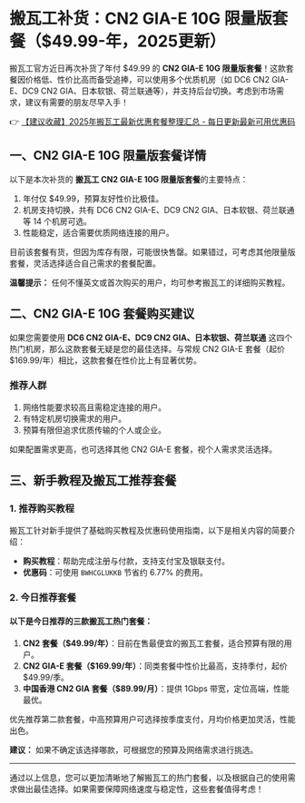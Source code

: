 # 搬瓦工补货：CN2 GIA-E 10G 限量版套餐（$49.99-年，2025更新）

搬瓦工官方近日再次补货了年付 $49.99 的 **CN2 GIA-E 10G 限量版套餐**！这款套餐因价格低、性价比高而备受追捧，可以使用多个优质机房（如 DC6 CN2 GIA-E、DC9 CN2 GIA、日本软银、荷兰联通等），并支持后台切换。考虑到市场需求，建议有需要的朋友尽早入手！

👉 [【建议收藏】2025年搬瓦工最新优惠套餐整理汇总 - 每日更新最新可用优惠码](https://bit.ly/banwagon)

## 一、CN2 GIA-E 10G 限量版套餐详情

以下是本次补货的 **搬瓦工 CN2 GIA-E 10G 限量版套餐**的主要特点：

1. 年付仅 $49.99，预算友好性价比极佳。
2. 机房支持切换，共有 DC6 CN2 GIA-E、DC9 CN2 GIA、日本软银、荷兰联通等 14 个机房可选。
3. 性能稳定，适合需要优质网络连接的用户。

目前该套餐有货，但因为库存有限，可能很快售罄。如果错过，可考虑其他限量版套餐，灵活选择适合自己需求的套餐配置。

**温馨提示：** 任何不懂英文或首次购买的用户，均可参考搬瓦工的详细购买教程。

## 二、CN2 GIA-E 10G 套餐购买建议

如果您需要使用 **DC6 CN2 GIA-E、DC9 CN2 GIA、日本软银、荷兰联通** 这四个热门机房，那么这款套餐无疑是您的最佳选择。与常规 CN2 GIA-E 套餐（起价 $169.99/年）相比，这款套餐在性价比上有显著优势。

### 推荐人群
1. 网络性能要求较高且需稳定连接的用户。
2. 有特定机房切换需求的用户。
3. 预算有限但追求优质传输的个人或企业。

如果配置需求更高，也可选择其他 CN2 GIA-E 套餐，视个人需求灵活选择。

## 三、新手教程及搬瓦工推荐套餐

### 1. 推荐购买教程
搬瓦工针对新手提供了基础购买教程及优惠码使用指南，以下是相关内容的简要介绍：
- **购买教程**：帮助完成注册与付款，支持支付宝及银联支付。
- **优惠码**：可使用 `BWHCGLUKKB` 节省约 6.77% 的费用。

### 2. 今日推荐套餐
#### 以下是今日推荐的三款搬瓦工热门套餐：
1. **CN2 套餐（$49.99/年）**：目前在售最便宜的搬瓦工套餐，适合预算有限的用户。
2. **CN2 GIA-E 套餐（$169.99/年）**：同类套餐中性价比最高，支持季付，起价 $49.99/季。
3. **中国香港 CN2 GIA 套餐（$89.99/月）**：提供 1Gbps 带宽，定位高端，性能最优。

优先推荐第二款套餐，中高预算用户可选择按季度支付，月均价格更加灵活，性能出色。

**建议：** 如果不确定该选择哪款，可根据您的预算及网络需求进行挑选。

---
通过以上信息，您可以更加清晰地了解搬瓦工的热门套餐，以及根据自己的使用需求做出最佳选择。如果需要保障网络速度与稳定性，这些套餐值得考虑！